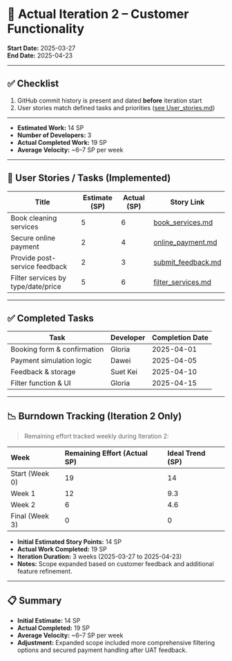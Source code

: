 # 📌 Actual Iteration 2 – Customer Functionality

**Start Date:** 2025-03-27  
**End Date:** 2025-04-23  

---

## ✅ Checklist

1. GitHub commit history is present and dated **before** iteration start  
2. User stories match defined tasks and priorities ([see User_stories.md](./User_stories.md))

---

- **Estimated Work:** 14 SP  
- **Number of Developers:** 3  
- **Actual Completed Work:** 19 SP  
- **Average Velocity:** ~6–7 SP per week  

---

## 🧩 User Stories / Tasks (Implemented)

| Title                               | Estimate (SP) | Actual (SP) | Story Link |
|-------------------------------------|---------------|-------------|------------|
| Book cleaning services              | 5             | 6           | [book_services.md](./user_stories/book_services.md) |
| Secure online payment               | 2             | 4           | [online_payment.md](./user_stories/online_payment.md) |
| Provide post-service feedback       | 2             | 3           | [submit_feedback.md](./user_stories/submit_feedback.md) |
| Filter services by type/date/price  | 5             | 6           | [filter_services.md](./user_stories/filter_services.md) |

---

## ✅ Completed Tasks

| Task                        | Developer | Completion Date |
|-----------------------------|-----------|-----------------|
| Booking form & confirmation | Gloria    | 2025-04-01       |
| Payment simulation logic    | Dawei     | 2025-04-05       |
| Feedback & storage          | Suet Kei  | 2025-04-10       |
| Filter function & UI        | Gloria    | 2025-04-15       |

---

## 📉 Burndown Tracking (Iteration 2 Only)

> Remaining effort tracked weekly during Iteration 2:

| Week | Remaining Effort (Actual SP) | Ideal Trend (SP) |
|:---|:---|:---|
| Start (Week 0) | 19 | 14 |
| Week 1 | 12 | 9.3 |
| Week 2 | 6 | 4.6 |
| Final (Week 3) | 0 | 0 |

- **Initial Estimated Story Points:** 14 SP
- **Actual Work Completed:** 19 SP
- **Iteration Duration:** 3 weeks (2025-03-27 to 2025-04-23)
- **Notes:** Scope expanded based on customer feedback and additional feature refinement.

---

## 📋 Summary

- **Initial Estimate:** 14 SP
- **Actual Completed:** 19 SP
- **Average Velocity:** ~6–7 SP per week
- **Adjustment:** Expanded scope included more comprehensive filtering options and secured payment handling after UAT feedback.
